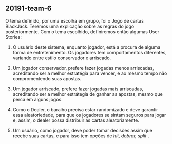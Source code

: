 ## 20191-team-6



O tema definido, por uma escolha em grupo, foi o Jogo de cartas BlackJack. Teremos uma explicação sobre as regras do jogo posteriormente.
Com o tema escolhido, definiremos então algumas User Stories:

1. O usuário deste sistema, enquanto jogador, está a procura de alguma forma de entretenimento. Os jogadores tem comportamentos diferentes,
variando entre estilo conservador e arriscado.

2. Um jogador conservador, prefere fazer jogadas menos arriscadas, acreditando ser a melhor estratégia para vencer, e ao mesmo tempo não compromentendo suas apostas.

3. Um jogador arriscado, prefere fazer jogadas mais arriscadas, acreditando ser a melhor estrátegia de ganhar as apostas, mesmo que perca em alguns jogos.

4. Como o Dealer, o baralho precisa estar randomizado e deve garantir essa aleatoriedade, para que os jogadores se sintam seguros para jogar e, assim, o dealer possa distribuir as cartas aleatoriamente.

5. Um usuário, como jogador, deve poder tomar decisões assim que recebe suas cartas, e para isso tem opções de <i> hit, dobrar, split </i>.

